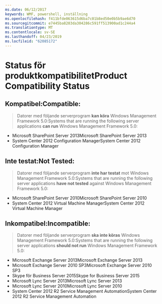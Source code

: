 ```yaml
---
ms.date: 06/12/2017
keywords: WMF, powershell, inställning
ms.openlocfilehash: f411bfde063615d6ba7c01b8ed50e0b5b9ae6d70
ms.sourcegitcommit: e7445ba8203da304286c591ff513900ad1c244a4
ms.translationtype: MT
ms.contentlocale: sv-SE
ms.lasthandoff: 04/23/2019
ms.locfileid: "62085172"
---
```

# <a name="product-compatibility-status"></a><span data-ttu-id="a2aea-102">Status för produktkompatibilitet</span><span class="sxs-lookup"><span data-stu-id="a2aea-102">Product Compatibility Status</span></span>

## <a name="compatible"></a><span data-ttu-id="a2aea-103">Kompatibel:</span><span class="sxs-lookup"><span data-stu-id="a2aea-103">Compatible:</span></span>
> <span data-ttu-id="a2aea-104">Datorer med följande serverprogram **kan köra** Windows Management Framework 5.0:</span><span class="sxs-lookup"><span data-stu-id="a2aea-104">Systems that are running the following server applications **can run** Windows Management Framework 5.0:</span></span>

- <span data-ttu-id="a2aea-105">Microsoft SharePoint Server 2013</span><span class="sxs-lookup"><span data-stu-id="a2aea-105">Microsoft SharePoint Server 2013</span></span>
- <span data-ttu-id="a2aea-106">System Center 2012 Configuration Manager</span><span class="sxs-lookup"><span data-stu-id="a2aea-106">System Center 2012 Configuration Manager</span></span>

## <a name="not-tested"></a><span data-ttu-id="a2aea-107">Inte testat:</span><span class="sxs-lookup"><span data-stu-id="a2aea-107">Not Tested:</span></span>
> <span data-ttu-id="a2aea-108">Datorer med följande serverprogram **inte har testat** mot Windows Management Framework 5.0:</span><span class="sxs-lookup"><span data-stu-id="a2aea-108">Systems that are running the following server applications **have not tested** against Windows Management Framework 5.0:</span></span>

- <span data-ttu-id="a2aea-109">Microsoft SharePoint Server 2010</span><span class="sxs-lookup"><span data-stu-id="a2aea-109">Microsoft SharePoint Server 2010</span></span>
- <span data-ttu-id="a2aea-110">System Center 2012 Virtual Machine Manager</span><span class="sxs-lookup"><span data-stu-id="a2aea-110">System Center 2012 Virtual Machine Manager</span></span>

## <a name="incompatible"></a><span data-ttu-id="a2aea-111">Inkompatibel:</span><span class="sxs-lookup"><span data-stu-id="a2aea-111">Incompatible:</span></span>
> <span data-ttu-id="a2aea-112">Datorer med följande serverprogram **ska inte köras** Windows Management Framework 5.0:</span><span class="sxs-lookup"><span data-stu-id="a2aea-112">Systems that are running the following server applications **should not run** Windows Management Framework 5.0:</span></span>

- <span data-ttu-id="a2aea-113">Microsoft Exchange Server 2013</span><span class="sxs-lookup"><span data-stu-id="a2aea-113">Microsoft Exchange Server 2013</span></span>
- <span data-ttu-id="a2aea-114">Microsoft Exchange Server 2010 SP3</span><span class="sxs-lookup"><span data-stu-id="a2aea-114">Microsoft Exchange Server 2010 SP3</span></span>
- <span data-ttu-id="a2aea-115">Skype för Business Server 2015</span><span class="sxs-lookup"><span data-stu-id="a2aea-115">Skype for Business Server 2015</span></span>
- <span data-ttu-id="a2aea-116">Microsoft Lync Server 2013</span><span class="sxs-lookup"><span data-stu-id="a2aea-116">Microsoft Lync Server 2013</span></span>
- <span data-ttu-id="a2aea-117">Microsoft Lync Server 2010</span><span class="sxs-lookup"><span data-stu-id="a2aea-117">Microsoft Lync Server 2010</span></span>
- <span data-ttu-id="a2aea-118">System Center 2012 R2 Service Management Automation</span><span class="sxs-lookup"><span data-stu-id="a2aea-118">System Center 2012 R2 Service Management Automation</span></span>
